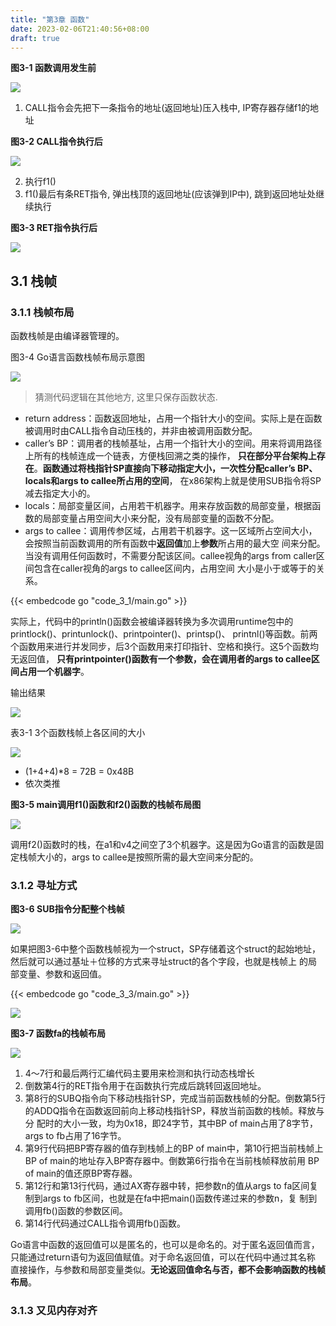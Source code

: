 ```yaml
---
title: "第3章 函数"
date: 2023-02-06T21:40:56+08:00
draft: true
---
```


**图3-1 函数调用发生前**

![](https://res.weread.qq.com/wrepub/CB_3300047233_Figure-P45_5231.jpg)

1. CALL指令会先把下一条指令的地址(返回地址)压入栈中, IP寄存器存储f1的地址

**图3-2 CALL指令执行后**

![](https://res.weread.qq.com/wrepub/CB_3300047233_Figure-P46_5242.jpg)

2. 执行f1()
3. f1()最后有条RET指令, 弹出栈顶的返回地址(应该弹到IP中), 跳到返回地址处继续执行

**图3-3 RET指令执行后**

![](https://res.weread.qq.com/wrepub/CB_3300047233_Figure-P46_5245.jpg)

## 3.1 栈帧

### 3.1.1 栈帧布局

函数栈帧是由编译器管理的。

图3-4 Go语言函数栈帧布局示意图

![](https://res.weread.qq.com/wrepub/CB_3300047233_Figure-P47_5259.jpg)

> 猜测代码逻辑在其他地方, 这里只保存函数状态.

- return address：函数返回地址，占用一个指针大小的空间。实际上是在函数被调用时由CALL指令自动压栈的，并非由被调用函数分配。
- caller’s BP：调用者的栈帧基址，占用一个指针大小的空间。用来将调用路径上所有的栈帧连成一个链表，方便栈回溯之类的操作，
  **只在部分平台架构上存在**。**函数通过将栈指针SP直接向下移动指定大小，一次性分配caller’s BP、locals和args to callee所占用的空间**，
  在x86架构上就是使用SUB指令将SP减去指定大小的。
- locals：局部变量区间，占用若干机器字。用来存放函数的局部变量，根据函数的局部变量占用空间大小来分配，没有局部变量的函数不分配。
- args to callee：调用传参区域，占用若干机器字。这一区域所占空间大小，会按照当前函数调用的所有函数中**返回值**加上**参数**所占用的最大空
  间来分配。当没有调用任何函数时，不需要分配该区间。callee视角的args from caller区间包含在caller视角的args to callee区间内，占用空间
  大小是小于或等于的关系。

{{< embedcode go "code_3_1/main.go" >}}

实际上，代码中的println()函数会被编译器转换为多次调用runtime包中的printlock()、printunlock()、printpointer()、printsp()、
printnl()等函数。前两个函数用来进行并发同步，后3个函数用来打印指针、空格和换行。这5个函数均无返回值，
**只有printpointer()函数有一个参数，会在调用者的args to callee区间占用一个机器字**。

输出结果

![](https://res.weread.qq.com/wrepub/CB_3300047233_Figure-P48_5308.jpg)

表3-1 3个函数栈帧上各区间的大小

![](https://res.weread.qq.com/wrepub/CB_3300047233_Figure-T49_16079.jpg)

- (1+4+4)*8 = 72B = 0x48B
- 依次类推

**图3-5 main调用f1()函数和f2()函数的栈帧布局图**

![](https://res.weread.qq.com/wrepub/CB_3300047233_Figure-P49_5366.jpg)

调用f2()函数时的栈，在a1和v4之间空了3个机器字。这是因为Go语言的函数是固定栈帧大小的，args to callee是按照所需的最大空间来分配的。

### 3.1.2 寻址方式

**图3-6 SUB指令分配整个栈帧**

![](https://res.weread.qq.com/wrepub/CB_3300047233_Figure-P50_5372.jpg)

如果把图3-6中整个函数栈帧视为一个struct，SP存储着这个struct的起始地址，然后就可以通过基址＋位移的方式来寻址struct的各个字段，也就是栈帧上
的局部变量、参数和返回值。

{{< embedcode go "code_3_3/main.go" >}}

![](https://res.weread.qq.com/wrepub/CB_3300047233_Figure-P51_5394.jpg)

**图3-7 函数fa的栈帧布局**

![](https://res.weread.qq.com/wrepub/CB_3300047233_Figure-P51_5397.jpg)

1. 4～7行和最后两行汇编代码主要用来检测和执行动态栈增长
2. 倒数第4行的RET指令用于在函数执行完成后跳转回返回地址。
3. 第8行的SUBQ指令向下移动栈指针SP，完成当前函数栈帧的分配。倒数第5行的ADDQ指令在函数返回前向上移动栈指针SP，释放当前函数的栈帧。释放与分
   配时的大小一致，均为0x18，即24字节，其中BP of main占用了8字节，args to fb占用了16字节。
4. 第9行代码把BP寄存器的值存到栈帧上的BP of main中，第10行把当前栈帧上BP of main的地址存入BP寄存器中。倒数第6行指令在当前栈帧释放前用
   BP of main的值还原BP寄存器。
5. 第12行和第13行代码，通过AX寄存器中转，把参数n的值从args to fa区间复制到args to fb区间，也就是在fa中把main()函数传递过来的参数n，复
   制到调用fb()函数的参数区间。
6. 第14行代码通过CALL指令调用fb()函数。

Go语言中函数的返回值可以是匿名的，也可以是命名的。对于匿名返回值而言，只能通过return语句为返回值赋值。对于命名返回值，可以在代码中通过其名称
直接操作，与参数和局部变量类似。**无论返回值命名与否，都不会影响函数的栈帧布局**。

### 3.1.3 又见内存对齐
